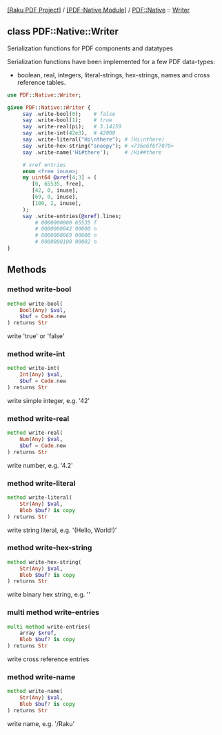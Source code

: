 [[Raku PDF Project]](https://pdf-raku.github.io)
 / [[PDF-Native Module]](https://pdf-raku.github.io/PDF-Native-raku)
 / [PDF::Native](https://pdf-raku.github.io/PDF-Native-raku/PDF/Native)
 :: [Writer](https://pdf-raku.github.io/PDF-Native-raku/PDF/Native/Writer)

class PDF::Native::Writer
-------------------------

Serialization functions for PDF components and datatypes

Serialization functions have been implemented for a few PDF data-types:

- boolean, real, integers, literal-strings, hex-strings, names and cross reference tables.

```raku
use PDF::Native::Writer;

given PDF::Native::Writer {
     say .write-bool(0);    # false
     say .write-bool(1);    # true
     say .write-real(pi);   # 3.14159
     say .write-int(42e3),  # 42000
     say .write-literal("Hi\nthere"); # (Hi\nthere)
     say .write-hex-string("snoopy"); # <736e6f6f7079>
     say .write-name('Hi#there');     # /Hi##there

     # xref entries
     enum <free inuse>;
     my uint64 @xref[4;3] = (
        [0, 65535, free],
        [42, 0, inuse],
        [69, 0, inuse],
        [100, 2, inuse],
     );
     say .write-entries(@xref).lines;
         # 0000000000 65535 f 
         # 0000000042 00000 n 
         # 0000000069 00000 n 
         # 0000000100 00002 n
}
```

Methods
-------

### method write-bool

```raku
method write-bool(
    Bool(Any) $val,
    $buf = Code.new
) returns Str
```

write 'true' or 'false'

### method write-int

```raku
method write-int(
    Int(Any) $val,
    $buf = Code.new
) returns Str
```

write simple integer, e.g. '42'

### method write-real

```raku
method write-real(
    Num(Any) $val,
    $buf = Code.new
) returns Str
```

write number, e.g. '4.2'

### method write-literal

```raku
method write-literal(
    Str(Any) $val,
    Blob $buf? is copy
) returns Str
```

write string literal, e.g. '(Hello, World!)'

### method write-hex-string

```raku
method write-hex-string(
    Str(Any) $val,
    Blob $buf? is copy
) returns Str
```

write binary hex string, e.g. '<deadbeef>'

### multi method write-entries

```raku
multi method write-entries(
    array $xref,
    Blob $buf? is copy
) returns Str
```

write cross reference entries

### method write-name

```raku
method write-name(
    Str(Any) $val,
    Blob $buf? is copy
) returns Str
```

write name, e.g. '/Raku'

